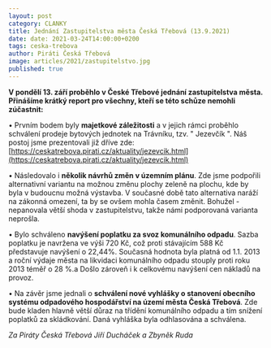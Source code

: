 ```yaml
---
layout: post
category: CLANKY
title: Jednání Zastupitelstva města Česká Třebová (13.9.2021)
date: date: 2021-03-24T14:00:00+0200
tags: ceska-trebova
author: Piráti Česká Třebová
image: articles/2021/zastupitelstvo.jpg
published: true
---
```


****V pondělí 13. září proběhlo v České Třebové jednání zastupitelstva města.** Přinášíme krátký report pro všechny, kteří se této schůze nemohli zúčastnit:**

•  Prvním bodem byly **majetkové záležitosti** a v jejich rámci proběhlo schválení prodeje bytových jednotek na Trávníku, tzv. " Jezevčík ". Náš postoj jsme prezentovali již dříve zde: [https://ceskatrebova.pirati.cz/aktuality/jezevcik.html](https://ceskatrebova.pirati.cz/aktuality/jezevcik.html)

•  Následovalo i **několik návrhů změn v územním plánu**. Zde jsme podpořili alternativní variantu na možnou změnu plochy zeleně na plochu, kde by byla v budoucnu možná výstavba. V současné době tato alternativa naráží na zákonná omezení, ta by se ovšem mohla časem změnit. Bohužel - nepanovala větší shoda v zastupitelstvu, takže námi podporovaná varianta neprošla.

•  Bylo schváleno **navýšení poplatku za svoz komunálního odpadu**. Sazba poplatku je navržena ve výši 720 Kč, což proti stávajícím 588 Kč představuje navýšení o 22,44%. Současná hodnota byla platná od 1.1. 2013 a roční výdaje města na likvidaci komunálního odpadu stouply proti roku 2013 téměř o 28 %.a Došlo zároveň i k celkovému navýšení cen nákladů na provoz.

•  Na závěr jsme jednali o **schválení nové vyhlášky o stanovení obecního systému odpadového hospodářství na území města Česká Třebová**. Zde bude kladen hlavně větší důraz na třídění komunálního odpadu a tím snížení poplatků za skládkování. Daná vyhláška byla odhlasována a schválena.

*Za Piráty Česká Třebová Jiří Ducháček a Zbyněk Ruda*
